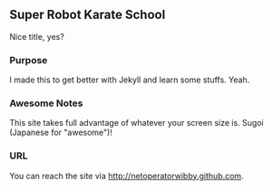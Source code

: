 ## Super Robot Karate School ##
Nice title, yes?

### Purpose ###
I made this to get better with Jekyll and learn some stuffs. Yeah.

### Awesome Notes ###
This site takes full advantage of whatever your screen size is. Sugoi (Japanese for "awesome")!

### URL ###
You can reach the site via http://netoperatorwibby.github.com.